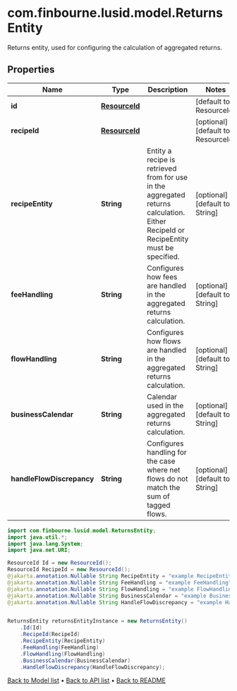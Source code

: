 # com.finbourne.lusid.model.ReturnsEntity
Returns entity, used for configuring the calculation of aggregated returns.

## Properties

Name | Type | Description | Notes
------------ | ------------- | ------------- | -------------
**id** | [**ResourceId**](ResourceId.md) |  | [default to ResourceId]
**recipeId** | [**ResourceId**](ResourceId.md) |  | [optional] [default to ResourceId]
**recipeEntity** | **String** | Entity a recipe is retrieved from for use in the aggregated returns calculation. Either RecipeId or RecipeEntity must be specified. | [optional] [default to String]
**feeHandling** | **String** | Configures how fees are handled in the aggregated returns calculation. | [optional] [default to String]
**flowHandling** | **String** | Configures how flows are handled in the aggregated returns calculation. | [optional] [default to String]
**businessCalendar** | **String** | Calendar used in the aggregated returns calculation. | [optional] [default to String]
**handleFlowDiscrepancy** | **String** | Configures handling for the case where net flows do not match the sum of tagged flows. | [optional] [default to String]

```java
import com.finbourne.lusid.model.ReturnsEntity;
import java.util.*;
import java.lang.System;
import java.net.URI;

ResourceId Id = new ResourceId();
ResourceId RecipeId = new ResourceId();
@jakarta.annotation.Nullable String RecipeEntity = "example RecipeEntity";
@jakarta.annotation.Nullable String FeeHandling = "example FeeHandling";
@jakarta.annotation.Nullable String FlowHandling = "example FlowHandling";
@jakarta.annotation.Nullable String BusinessCalendar = "example BusinessCalendar";
@jakarta.annotation.Nullable String HandleFlowDiscrepancy = "example HandleFlowDiscrepancy";


ReturnsEntity returnsEntityInstance = new ReturnsEntity()
    .Id(Id)
    .RecipeId(RecipeId)
    .RecipeEntity(RecipeEntity)
    .FeeHandling(FeeHandling)
    .FlowHandling(FlowHandling)
    .BusinessCalendar(BusinessCalendar)
    .HandleFlowDiscrepancy(HandleFlowDiscrepancy);
```


[Back to Model list](../README.md#documentation-for-models) &#8226; [Back to API list](../README.md#documentation-for-api-endpoints) &#8226; [Back to README](../README.md)
